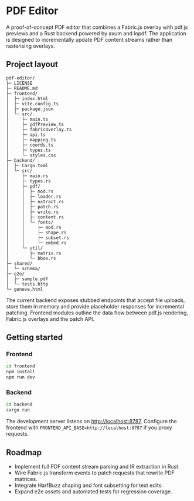 # PDF Editor

A proof-of-concept PDF editor that combines a Fabric.js overlay with pdf.js previews and a Rust backend powered by axum and lopdf. The application is designed to incrementally update PDF content streams rather than rasterising overlays.

## Project layout

```
pdf-editor/
├─ LICENSE
├─ README.md
├─ frontend/
│  ├─ index.html
│  ├─ vite.config.ts
│  ├─ package.json
│  └─ src/
│     ├─ main.ts
│     ├─ pdfPreview.ts
│     ├─ fabricOverlay.ts
│     ├─ api.ts
│     ├─ mapping.ts
│     ├─ coords.ts
│     ├─ types.ts
│     └─ styles.css
├─ backend/
│  ├─ Cargo.toml
│  └─ src/
│     ├─ main.rs
│     ├─ types.rs
│     ├─ pdf/
│     │  ├─ mod.rs
│     │  ├─ loader.rs
│     │  ├─ extract.rs
│     │  ├─ patch.rs
│     │  ├─ write.rs
│     │  ├─ content.rs
│     │  └─ fonts/
│     │     ├─ mod.rs
│     │     ├─ shape.rs
│     │     ├─ subset.rs
│     │     └─ embed.rs
│     └─ util/
│        ├─ matrix.rs
│        └─ bbox.rs
├─ shared/
│  └─ schema/
├─ e2e/
│  ├─ sample.pdf
│  └─ tests.http
└─ geneve.html
```

The current backend exposes stubbed endpoints that accept file uploads, store them in memory and provide placeholder responses for incremental patching. Frontend modules outline the data flow between pdf.js rendering, Fabric.js overlays and the patch API.

## Getting started

### Frontend

```bash
cd frontend
npm install
npm run dev
```

### Backend

```bash
cd backend
cargo run
```

The development server listens on <http://localhost:8787>. Configure the frontend with `FRONTEND_API_BASE=http://localhost:8787` if you proxy requests.

## Roadmap

- Implement full PDF content stream parsing and IR extraction in Rust.
- Wire Fabric.js transform events to patch requests that rewrite PDF matrices.
- Integrate HarfBuzz shaping and font subsetting for text edits.
- Expand e2e assets and automated tests for regression coverage.
